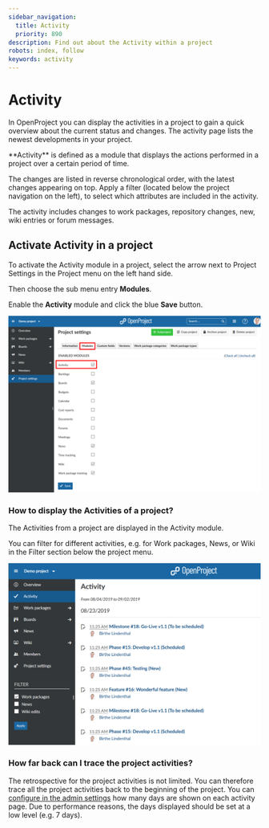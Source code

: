 ```yaml
---
sidebar_navigation:
  title: Activity
  priority: 890
description: Find out about the Activity within a project
robots: index, follow
keywords: activity
---
```


# Activity

In OpenProject you can display the activities in a project to gain a quick overview about the current status and changes. The activity page lists the newest developments in your project.

<div class="glossary">
**Activity** is defined as a module that displays the actions performed in a project over a certain period of time.

</div>

The changes are listed in reverse chronological order, with the latest changes appearing on top. Apply a filter (located below the project navigation on the left), to select which attributes are included in the activity.

The activity includes changes to work packages, repository changes, new, wiki entries or forum messages.

## Activate Activity in a project

To activate the Activity module in a project, select the arrow next to Project Settings in the Project menu on the left hand side.

Then choose the sub menu entry **Modules**.

Enable the **Activity** module and click the blue **Save** button.

![project-settings-modules](project-settings-modules.png)

### How to display the Activities of a project?

The Activities from a project are displayed in the Activity module.

You can filter for different activities, e.g. for Work packages, News, or Wiki in the Filter section below the project menu.

![Activity](1567416672913.png)

### How far back can I trace the project activities?

The retrospective for the project activities is not limited. You can  therefore trace all the project activities back to the beginning of the  project.
You can [configure in the admin settings](../../system-admin-guide/)  how many days are shown on each activity page. Due to performance  reasons, the days displayed should be set at a low level (e.g. 7 days).

